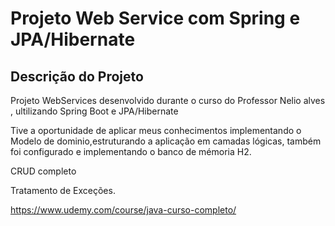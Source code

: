 # Projeto Web Service com Spring e JPA/Hibernate
## Descrição do Projeto
<p >Projeto WebServices desenvolvido durante o curso do Professor Nelio alves , ultilizando Spring Boot e JPA/Hibernate</p>

Tive a oportunidade de aplicar meus conhecimentos implementando o Modelo de dominio,estruturando a aplicação em camadas lógicas,
também foi configurado e implementando o banco de mémoria H2.

CRUD completo


Tratamento de Exceções.


https://www.udemy.com/course/java-curso-completo/
